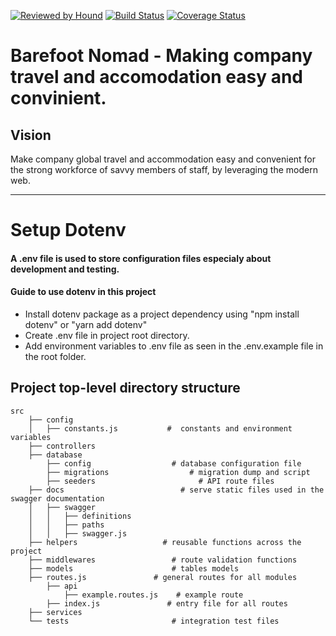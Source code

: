 [![Reviewed by Hound](https://img.shields.io/badge/Reviewed_by-Hound-green.svg)](https://houndci.com) [![Build Status](https://travis-ci.com/andela/nightcrawler-backend.svg?branch=develop)](https://travis-ci.com/andela/nightcrawler-backend) [![Coverage Status](https://coveralls.io/repos/github/andela/nightcrawler-backend/badge.svg?branch=develop)](https://coveralls.io/github/andela/nightcrawler-backend?branch=develop)

# Barefoot Nomad - Making company travel and accomodation easy and convinient.

## Vision

Make company global travel and accommodation easy and convenient for the strong workforce of savvy members of staff, by leveraging the modern web.

---
# Setup Dotenv

#### A .env file is used to store configuration files especialy about development and testing.

#### Guide to use dotenv in this project

- Install dotenv package as a project dependency using "npm install dotenv" or "yarn add dotenv"
- Create .env file in project root directory.
- Add environment variables to .env file as seen in the .env.example file in the root folder.

## Project top-level directory structure

```    
src
    ├── config
    │   ├── constants.js           #  constants and environment variables
    ├── controllers               
    ├── database
        ├── config                  # database configuration file
        ├── migrations                  # migration dump and script
        ├── seeders                       # API route files
    ├── docs                          # serve static files used in the swagger documentation
    │   ├── swagger    
    │   │   ├── definitions     
    │   │   ├── paths     
    │   │   ├── swagger.js
    ├── helpers                   # reusable functions across the project
    ├── middlewares                 # route validation functions
    ├── models                      # tables models
    ├── routes.js               # general routes for all modules
        ├── api   
            ├── example.routes.js    # example route
        ├── index.js               # entry file for all routes
    ├── services
    └── tests                       # integration test files
    
  ```

